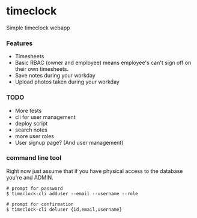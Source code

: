 # timeclock

Simple timeclock webapp

### Features
- Timesheets
- Basic RBAC (owner and employee) means employee's can't sign off on their own timesheets.
- Save notes during your workday
- Upload photos taken during your workday

### TODO
- More tests
- cli for user management
- deploy script
- search notes
- more user roles
- User signup page? (And user management)

### command line tool
Right now just assume that if you have physical access to the database you're and ADMIN.

```console
# prompt for password
$ timeclock-cli adduser --email --username --role

# prompt for confirmation
$ timeclock-cli deluser {id,email,username}

```
